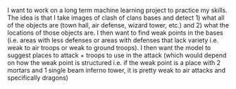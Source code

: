 I want to work on a long term machine learning project to practice my skills. The idea is that I take images of clash of clans bases and detect 1) what all of the objects are (town hall, air defense, wizard tower, etc.) and 2) what the locations of those objects are. I then want to find weak points in the bases (i.e. areas with less defenses or areas with defenses that lack variety i.e. weak to air troops or weak to ground troops). I then want the model to suggest places to attack + troops to use in the attack (which would depend on how the weak point is structured i.e. if the weak point is a place with 2 mortars and 1 single beam inferno tower, it is pretty weak to air attacks and specifically dragons) 